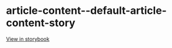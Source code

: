 # article-content--default-article-content-story

[View in storybook](https://raw.githack.com/Independent-Digital-News-and-Media-Ltd/standard-pwamp-sb/PR-536-sb/index.html?path=/story/article-content--default-article-content-story)